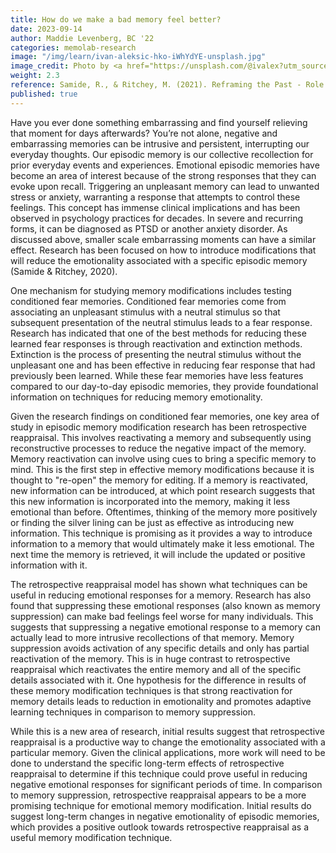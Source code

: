 ```yaml
---
title: How do we make a bad memory feel better?
date: 2023-09-14
author: Maddie Levenberg, BC '22
categories: memolab-research
image: "/img/learn/ivan-aleksic-hko-iWhYdYE-unsplash.jpg"
image_credit: Photo by <a href="https://unsplash.com/@ivalex?utm_source=unsplash&utm_medium=referral&utm_content=creditCopyText">Ivan Aleksic</a> on <a href="https://unsplash.com/photos/hko-iWhYdYE?utm_source=unsplash&utm_medium=referral&utm_content=creditCopyText">Unsplash</a>
weight: 2.3
reference: Samide, R., & Ritchey, M. (2021). Reframing the Past - Role of Memory Processes in Emotion Regulation. Cognitive Therapy and Research, 45(5), 848–857. https://doi.org/10.1007/s10608-020-10166-5
published: true
---
```


Have you ever done something embarrassing and find yourself relieving that moment for days afterwards? You’re not alone, negative and embarrassing memories can be intrusive and persistent, interrupting our everyday thoughts. Our episodic memory is our collective recollection for prior everyday events and experiences. Emotional episodic memories have become an area of interest because of the strong responses that they can evoke upon recall. Triggering an unpleasant memory can lead to unwanted stress or anxiety, warranting a response that attempts to control these feelings. This concept has immense clinical implications and has been observed in psychology practices for decades. In severe and recurring forms, it can be diagnosed as PTSD or another anxiety disorder. As discussed above, smaller scale embarrassing moments can have a similar effect. Research has been focused on how to introduce modifications that will reduce the emotionality associated with a specific episodic memory (Samide & Ritchey, 2020).

One mechanism for studying memory modifications includes testing conditioned fear memories. Conditioned fear memories come from associating an unpleasant stimulus with a neutral stimulus so that subsequent presentation of the neutral stimulus leads to a fear response. Research has indicated that one of the best methods for reducing these learned fear responses is through reactivation and extinction methods. Extinction is the process of presenting the neutral stimulus without the unpleasant one and has been effective in reducing fear response that had previously been learned. While these fear memories have less features compared to our day-to-day episodic memories, they provide foundational information on techniques for reducing memory emotionality.

Given the research findings on conditioned fear memories, one key area of study in episodic memory modification research has been retrospective reappraisal. This involves reactivating a memory and subsequently using reconstructive processes to reduce the negative impact of the memory. Memory reactivation can involve using cues to bring a specific memory to mind. This is the first step in effective memory modifications because it is thought to "re-open" the memory for editing. If a memory is reactivated, new information can be introduced, at which point research suggests that this new information is incorporated into the memory, making it less emotional than before. Oftentimes, thinking of the memory more positively or finding the silver lining can be just as effective as introducing new information. This technique is promising as it provides a way to introduce information to a memory that would ultimately make it less emotional. The next time the memory is retrieved, it will include the updated or positive information with it.

The retrospective reappraisal model has shown what techniques can be useful in reducing emotional responses for a memory. Research has also found that suppressing these emotional responses (also known as memory suppression) can make bad feelings feel worse for many individuals. This suggests that suppressing a negative emotional response to a memory can actually lead to more intrusive recollections of that memory. Memory suppression avoids activation of any specific details and only has partial reactivation of the memory. This is in huge contrast to retrospective reappraisal which reactivates the entire memory and all of the specific details associated with it. One hypothesis for the difference in results of these memory modification techniques is that strong reactivation for memory details leads to reduction in emotionality and promotes adaptive learning techniques in comparison to memory suppression.

While this is a new area of research, initial results suggest that retrospective reappraisal is a productive way to change the emotionality associated with a particular memory. Given the clinical applications, more work will need to be done to understand the specific long-term effects of retrospective reappraisal to determine if this technique could prove useful in reducing negative emotional responses for significant periods of time. In comparison to memory suppression, retrospective reappraisal appears to be a more promising technique for emotional memory modification. Initial results do suggest long-term changes in negative emotionality of episodic memories, which provides a positive outlook towards retrospective reappraisal as a useful memory modification technique.
